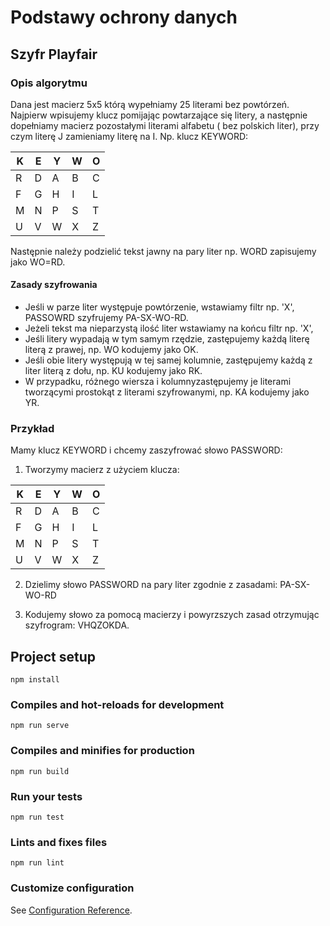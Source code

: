 # Podstawy ochrony danych

## Szyfr Playfair

### Opis algorytmu
Dana jest macierz 5x5 którą wypełniamy 25 literami bez powtórzeń. Najpierw wpisujemy klucz pomijając powtarzające się litery, a następnie dopełniamy macierz pozostałymi literami alfabetu ( bez polskich liter), przy czym literę J zamieniamy literę na I. Np. klucz KEYWORD:

|K|E|Y|W|O|
|-|-|-|-|-|
|R|D|A|B|C|
|F|G|H|I|L|
|M|N|P|S|T|
|U|V|W|X|Z|

Następnie należy podzielić tekst jawny na pary liter np. WORD zapisujemy jako WO=RD.

#### Zasady szyfrowania
- Jeśli w parze liter występuje powtórzenie, wstawiamy filtr np. 'X', PASSOWRD szyfrujemy PA-SX-WO-RD.
- Jeżeli tekst ma nieparzystą ilość liter wstawiamy na końcu filtr np. 'X', 
- Jeśli litery wypadają w tym samym rzędzie, zastępujemy każdą literę literą z prawej, np. WO kodujemy jako OK.
- Jeśli obie litery występują w tej samej kolumnie, zastępujemy każdą z liter literą z dołu, np. KU kodujemy jako RK. 
- W przypadku, różnego wiersza i kolumnyzastępujemy je literami tworzącymi prostokąt z literami szyfrowanymi, np. KA kodujemy jako YR.

### Przykład
Mamy klucz KEYWORD i chcemy zaszyfrować słowo PASSWORD:
1. Tworzymy macierz z użyciem klucza:

|K|E|Y|W|O|
|-|-|-|-|-|
|R|D|A|B|C|
|F|G|H|I|L|
|M|N|P|S|T|
|U|V|W|X|Z|

2. Dzielimy słowo PASSWORD na pary liter zgodnie z zasadami:
PA-SX-WO-RD

3. Kodujemy słowo za pomocą macierzy i powyrzszych zasad otrzymując szyfrogram: VHQZOKDA.
## Project setup
```
npm install
```

### Compiles and hot-reloads for development
```
npm run serve
```

### Compiles and minifies for production
```
npm run build
```

### Run your tests
```
npm run test
```

### Lints and fixes files
```
npm run lint
```

### Customize configuration
See [Configuration Reference](https://cli.vuejs.org/config/).
